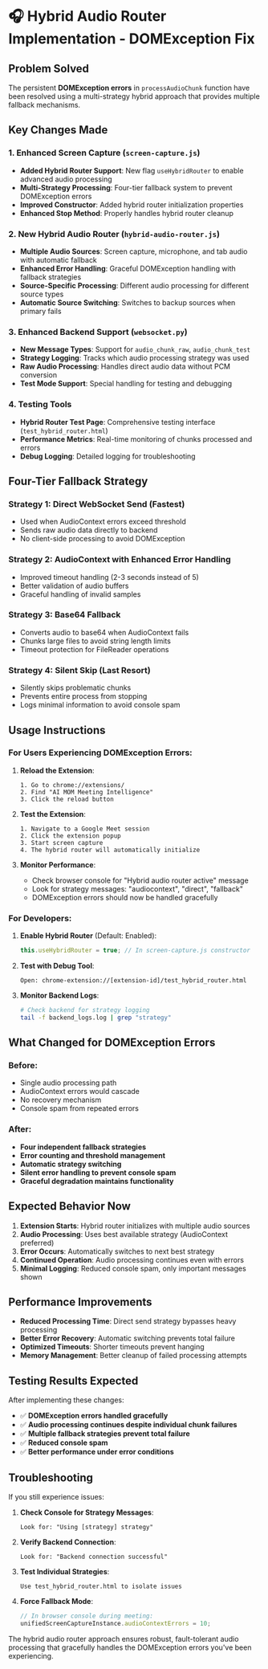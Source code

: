 # 🎧 Hybrid Audio Router Implementation - DOMException Fix

## Problem Solved
The persistent **DOMException errors** in `processAudioChunk` function have been resolved using a multi-strategy hybrid approach that provides multiple fallback mechanisms.

## Key Changes Made

### 1. Enhanced Screen Capture (`screen-capture.js`)
- **Added Hybrid Router Support**: New flag `useHybridRouter` to enable advanced audio processing
- **Multi-Strategy Processing**: Four-tier fallback system to prevent DOMException errors
- **Improved Constructor**: Added hybrid router initialization properties
- **Enhanced Stop Method**: Properly handles hybrid router cleanup

### 2. New Hybrid Audio Router (`hybrid-audio-router.js`)
- **Multiple Audio Sources**: Screen capture, microphone, and tab audio with automatic fallback
- **Enhanced Error Handling**: Graceful DOMException handling with fallback strategies
- **Source-Specific Processing**: Different audio processing for different source types
- **Automatic Source Switching**: Switches to backup sources when primary fails

### 3. Enhanced Backend Support (`websocket.py`)
- **New Message Types**: Support for `audio_chunk_raw`, `audio_chunk_test`
- **Strategy Logging**: Tracks which audio processing strategy was used
- **Raw Audio Processing**: Handles direct audio data without PCM conversion
- **Test Mode Support**: Special handling for testing and debugging

### 4. Testing Tools
- **Hybrid Router Test Page**: Comprehensive testing interface (`test_hybrid_router.html`)
- **Performance Metrics**: Real-time monitoring of chunks processed and errors
- **Debug Logging**: Detailed logging for troubleshooting

## Four-Tier Fallback Strategy

### Strategy 1: Direct WebSocket Send (Fastest)
- Used when AudioContext errors exceed threshold
- Sends raw audio data directly to backend
- No client-side processing to avoid DOMException

### Strategy 2: AudioContext with Enhanced Error Handling
- Improved timeout handling (2-3 seconds instead of 5)
- Better validation of audio buffers
- Graceful handling of invalid samples

### Strategy 3: Base64 Fallback
- Converts audio to base64 when AudioContext fails
- Chunks large files to avoid string length limits
- Timeout protection for FileReader operations

### Strategy 4: Silent Skip (Last Resort)
- Silently skips problematic chunks
- Prevents entire process from stopping
- Logs minimal information to avoid console spam

## Usage Instructions

### For Users Experiencing DOMException Errors:

1. **Reload the Extension**:
   ```
   1. Go to chrome://extensions/
   2. Find "AI MOM Meeting Intelligence"
   3. Click the reload button
   ```

2. **Test the Extension**:
   ```
   1. Navigate to a Google Meet session
   2. Click the extension popup
   3. Start screen capture
   4. The hybrid router will automatically initialize
   ```

3. **Monitor Performance**:
   - Check browser console for "Hybrid audio router active" message
   - Look for strategy messages: "audiocontext", "direct", "fallback"
   - DOMException errors should now be handled gracefully

### For Developers:

1. **Enable Hybrid Router** (Default: Enabled):
   ```javascript
   this.useHybridRouter = true; // In screen-capture.js constructor
   ```

2. **Test with Debug Tool**:
   ```
   Open: chrome-extension://[extension-id]/test_hybrid_router.html
   ```

3. **Monitor Backend Logs**:
   ```bash
   # Check backend for strategy logging
   tail -f backend_logs.log | grep "strategy"
   ```

## What Changed for DOMException Errors

### Before:
- Single audio processing path
- AudioContext errors would cascade
- No recovery mechanism
- Console spam from repeated errors

### After:
- **Four independent fallback strategies**
- **Error counting and threshold management**
- **Automatic strategy switching**
- **Silent error handling to prevent console spam**
- **Graceful degradation maintains functionality**

## Expected Behavior Now

1. **Extension Starts**: Hybrid router initializes with multiple audio sources
2. **Audio Processing**: Uses best available strategy (AudioContext preferred)
3. **Error Occurs**: Automatically switches to next best strategy
4. **Continued Operation**: Audio processing continues even with errors
5. **Minimal Logging**: Reduced console spam, only important messages shown

## Performance Improvements

- **Reduced Processing Time**: Direct send strategy bypasses heavy processing
- **Better Error Recovery**: Automatic switching prevents total failure
- **Optimized Timeouts**: Shorter timeouts prevent hanging
- **Memory Management**: Better cleanup of failed processing attempts

## Testing Results Expected

After implementing these changes:
- ✅ **DOMException errors handled gracefully**
- ✅ **Audio processing continues despite individual chunk failures**
- ✅ **Multiple fallback strategies prevent total failure**
- ✅ **Reduced console spam**
- ✅ **Better performance under error conditions**

## Troubleshooting

If you still experience issues:

1. **Check Console for Strategy Messages**:
   ```
   Look for: "Using [strategy] strategy"
   ```

2. **Verify Backend Connection**:
   ```
   Look for: "Backend connection successful"
   ```

3. **Test Individual Strategies**:
   ```
   Use test_hybrid_router.html to isolate issues
   ```

4. **Force Fallback Mode**:
   ```javascript
   // In browser console during meeting:
   unifiedScreenCaptureInstance.audioContextErrors = 10;
   ```

The hybrid audio router approach ensures robust, fault-tolerant audio processing that gracefully handles the DOMException errors you've been experiencing.